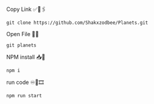 Copy Link ✅🔗🖇️
```
git clone https://github.com/Shakxzodbee/Planets.git
```

Open File 📇📑
```
git planets
```

NPM install 📥🏧
```
npm i
```

run code ♾️📝🎞️
```
npm run start
```
